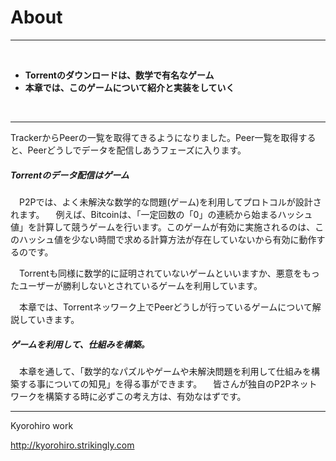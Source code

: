 # About
<hr>
<br>

* **Torrentのダウンロードは、数学で有名なゲーム**
* **本章では、このゲームについて紹介と実装をしていく**

<br>
<hr>

TrackerからPeerの一覧を取得てきるようになりました。Peer一覧を取得すると、Peerどうしでデータを配信しあうフェーズに入ります。

##### Torrentのデータ配信はゲーム

　P2Pでは、よく未解決な数学的な問題(ゲーム)を利用してプロトコルが設計されます。
　例えば、Bitcoinは、「一定回数の「0」の連続から始まるハッシュ値」を計算して競うゲームを行います。このゲームが有効に実施されるのは、このハッシュ値を少ない時間で求める計算方法が存在していないから有効に動作するのです。


　Torrentも同様に数学的に証明されていないゲームといいますか、悪意をもったユーザーが勝利しないとされているゲームを利用しています。


　本章では、Torrentネッワーク上でPeerどうしが行っているゲームについて解説していきます。


##### ゲームを利用して、仕組みを構築。
　本章を通して、「数学的なパズルやゲームや未解決問題を利用して仕組みを構築する事についての知見」を得る事ができます。
　皆さんが独自のP2Pネットワークを構築する時に必ずこの考え方は、有効なはずです。
 
 

-------
Kyorohiro work

http://kyorohiro.strikingly.com

